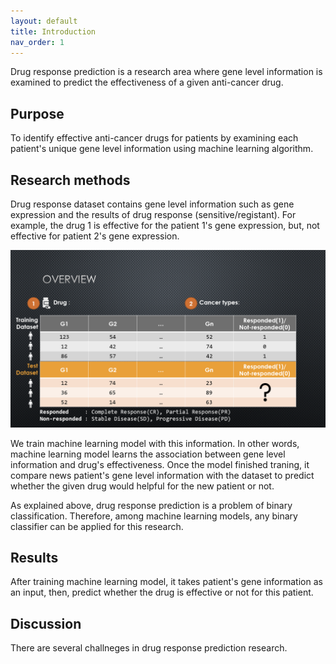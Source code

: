 ```yaml
---
layout: default
title: Introduction
nav_order: 1
---
```


Drug response prediction is a research area where gene level information is examined to predict the effectiveness of a given anti-cancer drug.

## Purpose

To identify effective anti-cancer drugs for patients by examining each patient's unique gene level information using machine learning algorithm.

## Research methods

Drug response dataset contains gene level information such as gene expression and the results of drug response (sensitive/registant). For example, the drug 1 is effective for the patient 1's gene expression, but, not effective for patient 2's gene expression. 

![Dataset](/assets/images/dataset.png)

We train machine learning model with this information. In other words, machine learning model learns the association between gene level information and drug's effectiveness. Once the model finished traning, it compare news patient's gene level information with the dataset to predict whether the given drug would helpful for the new patient or not.

As explained above, drug response prediction is a problem of binary classification. Therefore, among machine learning models, any binary classifier can be applied for this research.

## Results

After training machine learning model, it takes patient's gene information as an input, then, predict whether the drug is effective or not for this patient.

## Discussion

There are several challneges in drug response prediction research. 